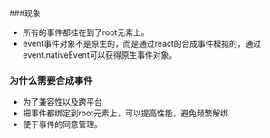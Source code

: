 ###现象

- 所有的事件都挂在到了root元素上。
- event事件对象不是原生的，而是通过react的合成事件模拟的，通过event.nativeEvent可以获得原生事件对象。

### 为什么需要合成事件

- 为了兼容性以及跨平台
- 把事件都绑定到root元素上，可以提高性能，避免频繁解绑
- 便于事件的同意管理。
